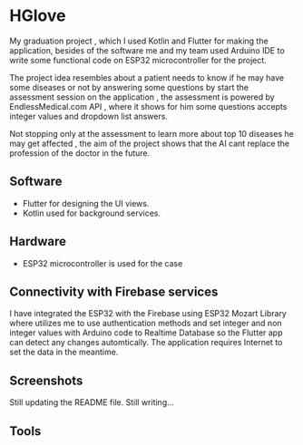 # HGlove

My graduation project , which I used Kotlin and Flutter for making the application, besides of the software me and my team used Arduino IDE to write some functional code on ESP32 microcontroller for the project.

The project idea resembles about a patient needs to know if he may have some diseases or not by answering some questions by start the assessment session on the application , the assessment is powered by EndlessMedical.com API , where it shows for him some questions accepts integer values and dropdown list answers.

Not stopping only at the assessment to learn more about top 10 diseases he may get affected , the aim of the project shows that the AI cant replace the profession of the doctor in the future.

## Software

- Flutter for designing the UI views.
- Kotlin used for background services.

## Hardware

- ESP32 microcontroller is used for the case 

## Connectivity with Firebase services

I have integrated the ESP32 with the Firebase using ESP32 Mozart Library where utilizes me to use authentication methods and set integer and non integer values with Arduino code to Realtime Database so the Flutter app can detect any changes automtically.
The application requires Internet to set the data in the meantime.
## Screenshots

Still updating the README file.
Still writing...

## Tools
